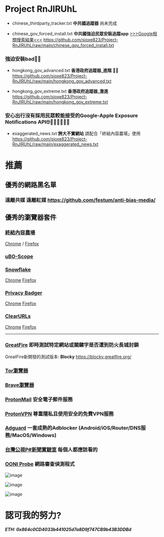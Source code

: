 # Project RnJlRUhL

 - chinese_thirdparty_tracker.txt **中共國追蹤器**
尚未完成

 - chinese_gov_forced_install.txt **中共國強迫民眾安裝追蹤app**
[>>>Google相關搜索結果<<<](https://www.google.com/search?q=inurl:v2ex.com/t%20OR%20inurl:pincong.rocks/article%20OR%20site:mohu.rocks%20%E5%8F%8D%E8%AF%88)
https://github.com/sioxe823/Project-RnJlRUhL/raw/main/chinese_gov_forced_install.txt

### 強迫安裝bad👎🏼

 - hongkong_gov_advanced.txt **香港政府追蹤器_進階** 👍🏼
https://github.com/sioxe823/Project-RnJlRUhL/raw/main/hongkong_gov_advanced.txt
 
 - hongkong_gov_extreme.txt **香港政府追蹤器_激進**
https://github.com/sioxe823/Project-RnJlRUhL/raw/main/hongkong_gov_extreme.txt

### **安心出行沒有採用民眾較能接受的Google-Apple Exposure Notifications API🙄👎🏼👎🏼👎🏼**

 - exaggerated_news.txt **誇大不實網站** 
請配合「終結內容農場」使用
https://github.com/sioxe823/Project-RnJlRUhL/raw/main/exaggerated_news.txt

# 推薦
## 優秀的網路黑名單
### **遠離共媒** **遠離紅媒** https://github.com/festum/anti-bias-media/

## 優秀的瀏覽器套件
### [終結內容農場](https://github.com/danny0838/content-farm-terminator/)
[Chrome](https://chrome.google.com/webstore/detail/content-farm-terminator/lcghoajegeldpfkfaejegfobkapnemjl)   /   [Firefox](https://addons.mozilla.org/zh-TW/firefox/addon/content-farm-terminator/)
### [uBO-Scope](https://chrome.google.com/webstore/detail/ubo-scope/bbdpgcaljkaaigfcomhidmneffjjjfgp)
### [Snowflake](https://snowflake.torproject.org/)
[Chrome](https://chrome.google.com/webstore/detail/snowflake/mafpmfcccpbjnhfhjnllmmalhifmlcie) [Firefox](https://addons.mozilla.org/zh-TW/firefox/addon/torproject-snowflake/)
### [Privacy Badger](https://privacybadger.org/)
[Chrome](https://chrome.google.com/webstore/detail/privacy-badger/pkehgijcmpdhfbdbbnkijodmdjhbjlgp) [Firefox](https://addons.mozilla.org/zh-TW/firefox/addon/privacy-badger17/)

### [ClearURLs](https://clearurls.xyz/)
[Chrome](https://chrome.google.com/webstore/detail/clearurls/lckanjgmijmafbedllaakclkaicjfmnk) [Firefox](https://addons.mozilla.org/zh-TW/firefox/addon/clearurls/)

---
### [GreatFire](https://zh.greatfire.org/analyzer) 即時測試特定網站或關鍵字是否遭到防火長城封鎖
GreatFire新開發的測試版本: **Blocky** https://blocky.greatfire.org/

### [Tor瀏覽器](https://www.torproject.org/)
### [Brave瀏覽器](https://brave.com/)
### [ProtonMail](https://protonmail.com/) 安全電子郵件服務
### [ProtonVPN](https://protonvpn.com/) 尊重隱私且使用安全的免費VPN服務
### [Adguard](https://adguard.com/zh_tw/welcome.html) 一套成熟的Adblocker (Android/iOS/Router/DNS服務/MacOS/Windows)
### [台灣公視P#新聞實驗室](https://www.youtube.com/channel/UCMDcOT4z7GS1SRGG2g7z43g) 每個人都應該看的
### [OONI Probe](https://ooni.org/) 網路審查偵測程式

![image](https://user-images.githubusercontent.com/83683882/117411041-bccba900-af45-11eb-9999-aa6ff6e52c58.png)

![image](https://user-images.githubusercontent.com/83683882/117409898-4ed2b200-af44-11eb-9c98-fc8234105805.png)

![image](https://user-images.githubusercontent.com/83683882/117410296-d3bdcb80-af44-11eb-9ba9-78236ec6cd7f.png)

# 認可我的努力?
##### ETH: 0x864c0CD4033b441025d7a8D9f747CB9b43B3DDBd
